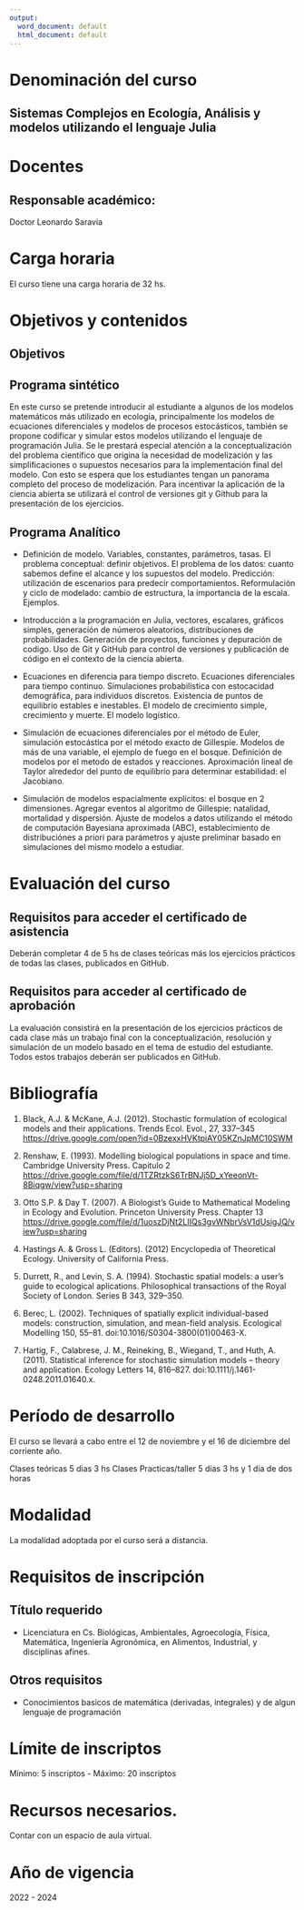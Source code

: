```yaml
---
output:
  word_document: default
  html_document: default
---
```


# Denominación del curso

## Sistemas Complejos en Ecología, Análisis y modelos utilizando el lenguaje Julia
<!-- # Curso de Ecología Matemática utilizando el lenguaje Julia -->

# Docentes

## Responsable académico:
Doctor Leonardo Saravia

<!-- 
# Docentes

# Colaboradoree

-->

<!--
# 3. Fue dictado anteriormente?

El curso no ha sido dictado anteriormente

-->

# Carga horaria

El curso tiene una carga horaria de 32 hs.

# Objetivos y contenidos

## Objetivos

## Programa sintético

En este curso se pretende introducir al estudiante a algunos de los modelos matemáticos más utilizado en ecología, principalmente los modelos de ecuaciones diferenciales y modelos de procesos estocásticos, también se propone codificar y simular estos modelos utilizando el lenguaje de programación Julia. Se le prestará especial atención a la conceptualización del problema científico que origina la necesidad de modelización y las simplificaciones o supuestos necesarios para la implementación final del modelo. Con esto se espera que los estudiantes tengan un panorama completo del proceso de modelización. Para incentivar la aplicación de la ciencia abierta se utilizará el control de versiones git y Github para la presentación de los ejercicios.


## Programa Analítico


* Definición de modelo. Variables, constantes, parámetros, tasas. El problema conceptual: definir objetivos. El problema de los datos: cuanto sabemos define el alcance y los supuestos del modelo. Predicción: utilización de escenarios para predecir comportamientos. Reformulación y ciclo de modelado: cambio de estructura, la importancia de la escala. Ejemplos.

* Introducción a la programación en Julia, vectores, escalares, gráficos simples, generación de números aleatorios, distribuciones de probabilidades. Generación de proyectos, funciones y depuración de codigo. Uso de Git y GitHub para control de versiones y publicación de código en el contexto de la ciencia abierta. 

* Ecuaciones en diferencia para tiempo discreto. Ecuaciones diferenciales para tiempo continuo. Simulaciones probabilística con estocacidad demográfica, para individuos discretos. Existencia de puntos de equilibrio estables e inestables. El modelo de crecimiento simple, crecimiento y muerte. El modelo logístico. 

* Simulación de ecuaciones diferenciales por el método de Euler, simulación estocástica por el método exacto de Gillespie. Modelos de más de una variable, el ejemplo de fuego en el bosque. Definición de modelos por el metodo de estados y reacciones. Aproximación lineal de Taylor alrededor del punto de equilibrio para determinar estabilidad: el Jacobiano. 

* Simulación de modelos espacialmente explícitos: el bosque en 2 dimensiones. Agregar eventos al algoritmo de Gillespie: natalidad, mortalidad y dispersión. Ajuste de modelos a datos utilizando el método de computación Bayesiana aproximada (ABC), establecimiento de distribuciónes a priori para parámetros y ajuste preliminar basado en simulaciones del mismo modelo a estudiar. 


# Evaluación del curso

## Requisitos para acceder el certificado de asistencia

Deberán completar 4 de 5 hs de clases teóricas más los ejercicios prácticos de todas las clases, publicados en GitHub. 

## Requisitos para acceder al certificado de aprobación

La evaluación consistirá en la presentación de los ejercicios prácticos de cada clase más un trabajo final con la conceptualización, resolución y 
simulación de un modelo basado en el tema de estudio del estudiante. Todos estos trabajos deberán ser publicados en GitHub.

# Bibliografía

1. Black, A.J. & McKane, A.J. (2012). Stochastic formulation of ecological models and their applications. Trends Ecol. Evol., 27, 337–345 <https://drive.google.com/open?id=0BzexxHVKtpiAY05KZnJpMC10SWM>

1. Renshaw, E. (1993). Modelling biological populations in space and time. Cambridge University Press. Capitulo 2 <https://drive.google.com/file/d/1TZRtzkS6TrBNJj5D_xYeeonVt-8Biqgw/view?usp=sharing>

1. Otto S.P. & Day T. (2007). A Biologist’s Guide to Mathematical Modeling in Ecology and Evolution. Princeton University Press. Chapter 13 <https://drive.google.com/file/d/1uoszDjNt2LIIQs3gvWNbrVsV1dUsigJQ/view?usp=sharing>


1. Hastings A. & Gross L. (Editors). (2012) Encyclopedia of Theoretical Ecology. University of California Press. 

1. Durrett, R., and Levin, S. A. (1994). Stochastic spatial models: a user’s guide to ecological aplications. Philosophical transactions of the Royal Society of London. Series B 343, 329–350.

2. Berec, L. (2002). Techniques of spatially explicit individual-based models: construction, simulation, and mean-field analysis. Ecological Modelling 150, 55–81. doi:10.1016/S0304-3800(01)00463-X.
 
1. Hartig, F., Calabrese, J. M., Reineking, B., Wiegand, T., and Huth, A. (2011). Statistical inference for stochastic simulation models – theory and application. Ecology Letters 14, 816–827. doi:10.1111/j.1461-0248.2011.01640.x.

# Período de desarrollo 
<!-- inicio y finalización, días y horarios de los encuentros -->

El curso se llevará a cabo entre el 12 de noviembre y el 16 de diciembre del corriente año.

Clases teóricas 5 dias 3 hs
Clases Practicas/taller 5 dias 3 hs y 1 día de dos horas


# Modalidad

La modalidad adoptada por el curso será a distancia.


# Requisitos de inscripción

## Título requerido

* Licenciatura en Cs. Biológicas, Ambientales, Agroecología, Física, Matemática, Ingeniería Agronómica, en Alimentos, Industrial, y disciplinas afines.

## Otros requisitos

* Conocimientos basicos de matemática (derivadas, integrales) y de algun lenguaje de programación

# Límite de inscriptos
<!-- si nos parece necesario -->

Mínimo: 5 inscriptos - Máximo: 20 inscriptos 

# Recursos necesarios.

Contar con un espacio de aula virtual.

# Año de vigencia

2022 - 2024

